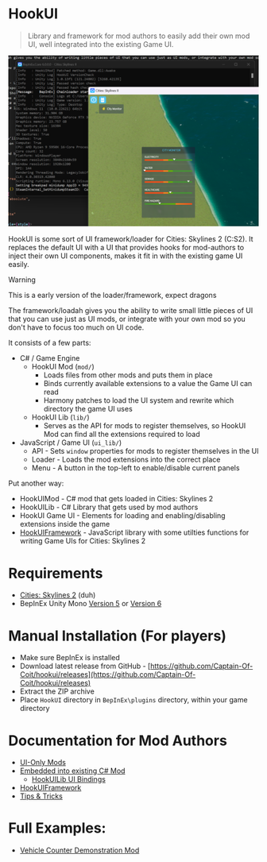 # HookUI

> Library and framework for mod authors to easily add their own mod UI, well integrated into the existing Game UI.

![Screenshot](misc/screenshot.png)

HookUI is some sort of UI framework/loader for Cities: Skylines 2 (C:S2). It replaces the default UI with a UI that provides hooks for mod-authors to inject their own UI components, makes it fit in  with the existing game UI easily.

> [!WARNING]  
> This is a early version of the loader/framework, expect dragons

The framework/loadah gives you the ability to write small little pieces of UI that you can use just as UI mods, or integrate with your own mod so you don't have to focus too much on UI code.

It consists of a few parts:

- C# / Game Engine 
    - HookUI Mod (`mod/`)
        - Loads files from other mods and puts them in place
        - Binds currently available extensions to a value the Game UI can read
        - Harmony patches to load the UI system and rewrite which directory the game UI uses
    - HookUI Lib (`lib/`)
        - Serves as the API for mods to register themselves, so HookUI Mod can find all the extensions required to load
- JavaScript / Game UI (`ui_lib/`)
    - API - Sets `window` properties for mods to register themselves in the UI
    - Loader - Loads the mod extensions into the correct place
    - Menu - A button in the top-left to enable/disable current panels

Put another way:

- HookUIMod - C# mod that gets loaded in Cities: Skylines 2
- HookUILib - C# Library that gets used by mod authors
- HookUI Game UI - Elements for loading and enabling/disabling extensions inside the game
- [HookUIFramework](https://github.com/Captain-Of-Coit/hookui-framework) - JavaScript library with some utilties functions for writing Game UIs for Cities: Skylines 2

# Requirements

- [Cities: Skylines 2](https://store.steampowered.com/app/949230/Cities_Skylines_II/) (duh)
- BepInEx Unity Mono [Version 5](https://github.com/BepInEx/BepInEx/releases) or [Version 6](https://builds.bepinex.dev/projects/bepinex_be)

# Manual Installation (For players)

- Make sure BepInEx is installed
- Download latest release from GitHub - [https://github.com/Captain-Of-Coit/hookui/releases](https://github.com/Captain-Of-Coit/hookui/releases)
- Extract the ZIP archive
- Place `HookUI` directory in `BepInEx\plugins` directory, within your game directory

# Documentation for Mod Authors

- [UI-Only Mods](./docs/ui-only-mods.md)
- [Embedded into existing C# Mod](./docs/csharp-embedding.md)
    - [HookUILib UI Bindings](./docs/ui-bindings.md)
- [HookUIFramework](./docs/ui-framework.md)
- [Tips & Tricks](./docs/tips.md)

# Full Examples:

- [Vehicle Counter Demonstration Mod](https://github.com/Captain-Of-Coit/cs2-vehicle-counter)
